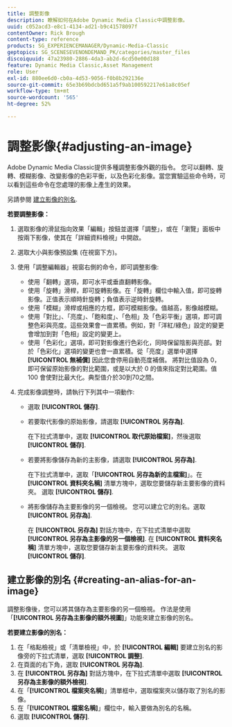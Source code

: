 ```yaml
---
title: 調整影像
description: 瞭解如何在Adobe Dynamic Media Classic中調整影像。
uuid: c052acd3-e8c1-4134-ad21-b9c41578097f
contentOwner: Rick Brough
content-type: reference
products: SG_EXPERIENCEMANAGER/Dynamic-Media-Classic
geptopics: SG_SCENESEVENONDEMAND_PK/categories/master_files
discoiquuid: 47a23980-2886-4da3-ab2d-6cd50e00d188
feature: Dynamic Media Classic,Asset Management
role: User
exl-id: 880ee6d0-cb0a-4d53-9056-f0b8b292136e
source-git-commit: 65e3b69bdcbd651a5f9ab100592217e61a8c05ef
workflow-type: tm+mt
source-wordcount: '565'
ht-degree: 52%

---
```


# 調整影像{#adjusting-an-image}

Adobe Dynamic Media Classic提供多種調整影像外觀的指令。 您可以翻轉、旋轉、模糊影像、改變影像的色彩平衡，以及色彩化影像。當您實驗這些命令時，可以看到這些命令在您處理的影像上產生的效果。

另請參閱 [建立影像的別名](adjusting-image.md#creating_an_alias_for_an_image).

**若要調整影像：**

1. 選取影像的滑鼠指向效果「編輯」按鈕並選擇「調整」，或在「瀏覽」面板中按兩下影像，使其在「詳細資料檢視」中開啟。
1. 選取大小與影像預設集 (在視窗下方)。
1. 使用「調整編輯器」視窗右側的命令，即可調整影像:

   * 使用「翻轉」選項，即可水平或垂直翻轉影像。
   * 使用「旋轉」滑桿，即可旋轉影像。在「旋轉」欄位中輸入值，即可旋轉影像。正值表示順時針旋轉；負值表示逆時針旋轉。
   * 使用「模糊」滑桿或相應的方框，即可模糊影像。值越高，影像越模糊。
   * 使用「對比」、「亮度」、「飽和度」、「色相」及「色彩平衡」選項，即可調整色彩與亮度。這些效果會一直累積。例如，對「洋紅/綠色」設定的變更會增加到對「色相」設定的變更上。
   * 使用「色彩化」選項，即可對影像進行色彩化，同時保留陰影與亮部。對於「色彩化」選項的變更也會一直累積。從「亮度」選單中選擇 **[!UICONTROL 無補償]** 因此您會停用自動亮度補償。 將對比值設為 0，即可保留原始影像的對比範圍，或是以大於 0 的值來指定對比範圍。值 100 會使對比最大化。典型值介於30到70之間。

1. 完成影像調整時，請執行下列其中一項動作: 

   * 選取 **[!UICONTROL 儲存]**.

   * 若要取代影像的原始影像，請選取 **[!UICONTROL 另存為]**.

      在下拉式清單中，選取 **[!UICONTROL 取代原始檔案]**，然後選取 **[!UICONTROL 儲存]**.

   * 若要將影像儲存為新的主影像，請選取 **[!UICONTROL 另存為]**.

      在下拉式清單中，選取「**[!UICONTROL 另存為新的主檔案]**」。在 **[!UICONTROL 資料夾名稱]** 清單方塊中，選取您要儲存新主要影像的資料夾。
選取 **[!UICONTROL 儲存]**.

   * 將影像儲存為主要影像的另一個檢視。 您可以建立它的別名。選取 **[!UICONTROL 另存為]**.

      在 **[!UICONTROL 另存為]** 對話方塊中，在下拉式清單中選取 **[!UICONTROL 另存為主影像的另一個檢視]**.
在 **[!UICONTROL 資料夾名稱]** 清單方塊中，選取您要儲存新主要影像的資料夾。
選取 **[!UICONTROL 儲存]**.

## 建立影像的別名 {#creating-an-alias-for-an-image}

調整影像後，您可以將其儲存為主要影像的另一個檢視。 作法是使用「**[!UICONTROL 另存為主影像的額外視圖]**」功能來建立影像的別名。

**若要建立影像的別名：**

1. 在「格點檢視」或「清單檢視」中，於 **[!UICONTROL 編輯]** 要建立別名的影像旁的下拉式清單，選取 **[!UICONTROL 調整]**.
1. 在頁面的右下角，選取 **[!UICONTROL 另存為]**.
1. 在 **[!UICONTROL 另存為]** 對話方塊中，在下拉式清單中選取 **[!UICONTROL 另存為主影像的額外檢視]**.
1. 在「**[!UICONTROL 檔案夾名稱]**」清單框中，選取檔案夾以儲存取了別名的影像。
1. 在「**[!UICONTROL 檔案名稱]**」欄位中，輸入要做為別名的名稱。
1. 選取 **[!UICONTROL 儲存]**.
